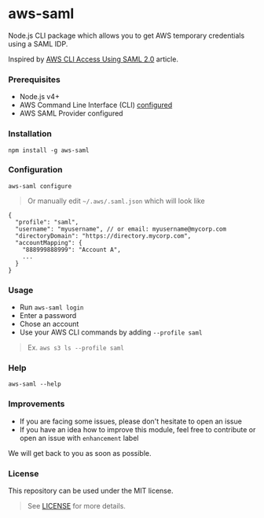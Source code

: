 # aws-saml

Node.js CLI package which allows you to get AWS temporary credentials using a SAML IDP. 

Inspired by [AWS CLI Access Using SAML 2.0][1] article.

### Prerequisites

- Node.js v4+
- AWS Command Line Interface (CLI) [configured][2]
- AWS SAML Provider configured

### Installation

`npm install -g aws-saml`

### Configuration

`aws-saml configure`

> Or manually edit `~/.aws/.saml.json` which will look like

```text
{
  "profile": "saml",
  "username": "myusername", // or email: myusername@mycorp.com
  "directoryDomain": "https://directory.mycorp.com",
  "accountMapping": {
    "888999888999": "Account A",
    ...
  }
}
```

### Usage

* Run `aws-saml login`
* Enter a password
* Chose an account
* Use your AWS CLI commands by adding `--profile saml`

> Ex. `aws s3 ls --profile saml`

### Help

`aws-saml --help`

### Improvements

* If you are facing some issues, please don't hesitate to open an issue
* If you have an idea how to improve this module, feel free to contribute or open an issue with `enhancement` label

We will get back to you as soon as possible.

### License

This repository can be used under the MIT license.
> See [LICENSE][3] for more details.

[1]: https://aws.amazon.com/ru/blogs/security/how-to-implement-a-general-solution-for-federated-apicli-access-using-saml-2-0
[2]: https://docs.aws.amazon.com/cli/latest/userguide/cli-chap-getting-started.html
[3]: https://github.com/ddimitrioglo/aws-saml/blob/master/LICENSE

